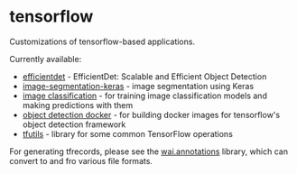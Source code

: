 # tensorflow
Customizations of tensorflow-based applications.

Currently available:
* [efficientdet](efficientdet) - EfficientDet: Scalable and Efficient Object Detection
* [image-segmentation-keras](image-segmentation-keras) - image segmentation using Keras
* [image classification](image_classification) - for training image classification models 
  and making predictions with them
* [object detection docker](object_detection) - for building docker images for tensorflow's 
  object detection framework
* [tfutils](tfutils) - library for some common TensorFlow operations

For generating tfrecords, please see the [wai.annotations](https://github.com/waikato-ufdl/wai-annotations) 
library, which can convert to and fro various file formats.
